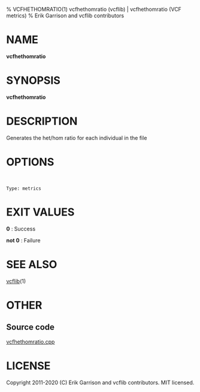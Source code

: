 % VCFHETHOMRATIO(1) vcfhethomratio (vcflib) | vcfhethomratio (VCF metrics)
% Erik Garrison and vcflib contributors

# NAME

**vcfhethomratio**

# SYNOPSIS

**vcfhethomratio** <vcf file>

# DESCRIPTION

Generates the het/hom ratio for each individual in the file



# OPTIONS

```


Type: metrics

```





# EXIT VALUES

**0**
: Success

**not 0**
: Failure

# SEE ALSO



[vcflib](./vcflib.md)(1)



# OTHER

## Source code

[vcfhethomratio.cpp](https://github.com/vcflib/vcflib/blob/master/src/vcfhethomratio.cpp)

# LICENSE

Copyright 2011-2020 (C) Erik Garrison and vcflib contributors. MIT licensed.

<!--
  Created with ./scripts/bin2md.rb scripts/bin2md-template.erb
-->
